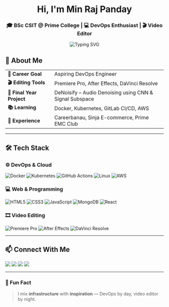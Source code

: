 <h1 align="center"> Hi, I'm Min Raj Panday</h1>
<h3 align="center">🎓 BSc CSIT @ Prime College | 💻 DevOps Enthusiast | 🎬 Video Editor</h3>

<div align="center">
  <img src="https://readme-typing-svg.herokuapp.com?font=Fira+Code&pause=1000&color=58A6FF&center=true&width=435&lines=DevOps+Learner+%F0%9F%9B%A0%EF%B8%8F;Cloud+%26+CI%2FCD+Explorer+%E2%98%81%EF%B8%8F;Creative+Video+Editor+%F0%9F%8E%A5" alt="Typing SVG" />
</div>

## 🔧 About Me

<table>
  <tr>
    <td><strong>🎯 Career Goal</strong></td>
    <td>Aspiring DevOps Engineer</td>
  </tr>
  <tr>
    <td><strong>🎬 Editing Tools</strong></td>
    <td>Premiere Pro, After Effects, DaVinci Resolve</td>
  </tr>
  <tr>
    <td><strong>📁 Final Year Project</strong></td>
    <td>DeNoisify – Audio Denoising using CNN & Signal Subspace</td>
  </tr>
  <tr>
    <td><strong>📚 Learning</strong></td>
    <td>Docker, Kubernetes, GitLab CI/CD, AWS</td>
  </tr>
  <tr>
    <td><strong>🏢 Experience</strong></td>
    <td>Careerbanau, Sinja E-commerce, Prime EMC Club</td>
  </tr>
</table>

---

## 🛠️ Tech Stack

### ⚙️ DevOps & Cloud
![Docker](https://img.shields.io/badge/Docker-%230db7ed.svg?style=flat&logo=docker&logoColor=white)
![Kubernetes](https://img.shields.io/badge/Kubernetes-326CE5?style=flat&logo=kubernetes&logoColor=white)
![GitHub Actions](https://img.shields.io/badge/GitHub_Actions-2088FF?style=flat&logo=github-actions&logoColor=white)
![Linux](https://img.shields.io/badge/Linux-FCC624?style=flat&logo=linux&logoColor=black)
![AWS](https://img.shields.io/badge/AWS-232F3E?style=flat&logo=amazon-aws&logoColor=white)

### 💻 Web & Programming
![HTML5](https://img.shields.io/badge/HTML5-E34F26?style=flat&logo=html5&logoColor=white)
![CSS3](https://img.shields.io/badge/CSS3-1572B6?style=flat&logo=css3&logoColor=white)
![JavaScript](https://img.shields.io/badge/JavaScript-F7DF1E?style=flat&logo=javascript&logoColor=black)
![MongoDB](https://img.shields.io/badge/MongoDB-4EA94B?style=flat&logo=mongodb&logoColor=white)
![React](https://img.shields.io/badge/React-20232A?style=flat&logo=react&logoColor=61DAFB)

### 🎞️ Video Editing
![Premiere Pro](https://img.shields.io/badge/Premiere_Pro-9999FF?style=flat&logo=adobepremierepro&logoColor=white)
![After Effects](https://img.shields.io/badge/After_Effects-9999FF?style=flat&logo=adobeaftereffects&logoColor=white)
![DaVinci Resolve](https://img.shields.io/badge/DaVinci_Resolve-9999FF?style=flat&logo=blackmagicdesign&logoColor=white)

---

## 📫 Connect With Me

<p align="left">
  <a href="https://kushalpanday.dev" target="_blank"><img src="https://img.shields.io/badge/Portfolio-%23000000.svg?style=for-the-badge&logo=firefox&logoColor=white" /></a>
  <a href="mailto:kushalpanday@example.com" target="_blank"><img src="https://img.shields.io/badge/Email-%23D14836.svg?style=for-the-badge&logo=gmail&logoColor=white" /></a>
  <a href="https://linkedin.com/in/kushalpanday" target="_blank"><img src="https://img.shields.io/badge/LinkedIn-%230077B5.svg?style=for-the-badge&logo=linkedin&logoColor=white" /></a>
  <a href="https://instagram.com/kushal_edits" target="_blank"><img src="https://img.shields.io/badge/Instagram-%23E4405F.svg?style=for-the-badge&logo=instagram&logoColor=white" /></a>
</p>


---

### 🧠 Fun Fact  
> I mix **infrastructure** with **inspiration** — DevOps by day, video editor by night.
